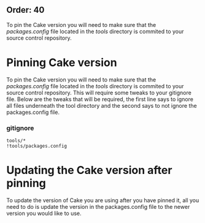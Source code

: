 Order: 40
---

To pin the Cake version you will need to make sure that the *packages.config* file located in the *tools* directory is commited to your source control repository.

# Pinning Cake version
 To pin the Cake version you will need to make sure that the *packages.config* file located in the *tools* directory is commited to your source control repository. This will require some tweaks to your gitignore file. Below are the tweaks that will be required, the first line says to ignore all files underneath the tool directory and the second says to not ignore the packages.config file.

### gitignore
```
tools/*
!tools/packages.config
```

# Updating the Cake version after pinning
 To update the version of Cake you are using after you have pinned it, all you need to do is update the version in the packages.config file to the newer version you would like to use.